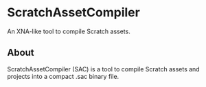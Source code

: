 # ScratchAssetCompiler
An XNA-like tool to compile Scratch assets.

## About
ScratchAssetCompiler (SAC) is a tool to compile Scratch assets and projects into a compact .sac binary file.
